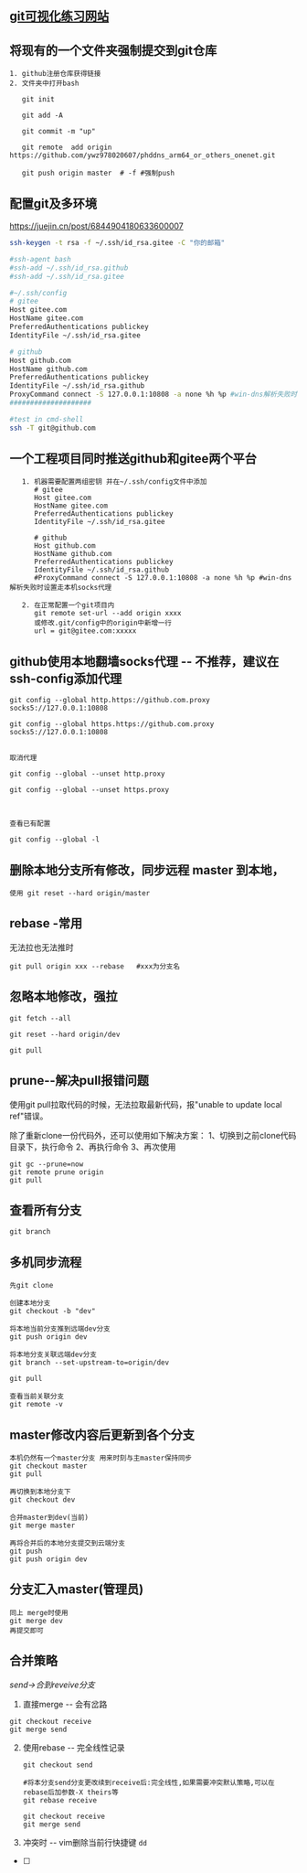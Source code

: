 ## [git可视化练习网站](http://git-school.github.io/visualizing-git/)

## 将现有的一个文件夹强制提交到git仓库

```
1. github注册仓库获得链接
2. 文件夹中打开bash

   git init

   git add -A

   git commit -m "up"

   git remote  add origin  https://github.com/ywz978020607/phddns_arm64_or_others_onenet.git

   git push origin master  # -f #强制push
```

## 配置git及多环境

https://juejin.cn/post/6844904180633600007

```bash
ssh-keygen -t rsa -f ~/.ssh/id_rsa.gitee -C "你的邮箱"

#ssh-agent bash
#ssh-add ~/.ssh/id_rsa.github
#ssh-add ~/.ssh/id_rsa.gitee

#~/.ssh/config
# gitee
Host gitee.com
HostName gitee.com
PreferredAuthentications publickey
IdentityFile ~/.ssh/id_rsa.gitee

# github
Host github.com
HostName github.com
PreferredAuthentications publickey
IdentityFile ~/.ssh/id_rsa.github
ProxyCommand connect -S 127.0.0.1:10808 -a none %h %p #win-dns解析失败时设置走本机socks代理
####################

#test in cmd-shell
ssh -T git@github.com
```

## 一个工程项目同时推送github和gitee两个平台

```
   1. 机器需要配置两组密钥 并在~/.ssh/config文件中添加
      # gitee
      Host gitee.com
      HostName gitee.com
      PreferredAuthentications publickey
      IdentityFile ~/.ssh/id_rsa.gitee

      # github
      Host github.com
      HostName github.com
      PreferredAuthentications publickey
      IdentityFile ~/.ssh/id_rsa.github
      #ProxyCommand connect -S 127.0.0.1:10808 -a none %h %p #win-dns解析失败时设置走本机socks代理

   2. 在正常配置一个git项目内
      git remote set-url --add origin xxxx
      或修改.git/config中的origin中新增一行
      url = git@gitee.com:xxxxx 
```

## github使用本地翻墙socks代理 -- 不推荐，建议在ssh-config添加代理

```
git config --global http.https://github.com.proxy socks5://127.0.0.1:10808

git config --global https.https://github.com.proxy socks5://127.0.0.1:10808


取消代理

git config --global --unset http.proxy 

git config --global --unset https.proxy  



查看已有配置

git config --global -l 
```

## 删除本地分支所有修改，同步远程 master 到本地，

`使用 git reset --hard origin/master`

## rebase -常用

无法拉也无法推时

```git
git pull origin xxx --rebase   #xxx为分支名
```

## 忽略本地修改，强拉

```
git fetch --all

git reset --hard origin/dev

git pull
```

## prune--解决pull报错问题

使用git pull拉取代码的时候，无法拉取最新代码，报"unable to update local ref"错误。

除了重新clone一份代码外，还可以使用如下解决方案：
1、切换到之前clone代码目录下，执行命令
2、再执行命令
3、再次使用

```
git gc --prune=now
git remote prune origin
git pull
```

## 查看所有分支

`git branch`

## 多机同步流程

```
先git clone

创建本地分支
git checkout -b "dev"

将本地当前分支推到远端dev分支
git push origin dev

将本地分支关联远端dev分支
git branch --set-upstream-to=origin/dev

git pull

查看当前关联分支
git remote -v
```

## master修改内容后更新到各个分支

```
本机仍然有一个master分支 用来时刻与主master保持同步
git checkout master
git pull

再切换到本地分支下
git checkout dev

合并master到dev(当前)
git merge master

再将合并后的本地分支提交到云端分支
git push 
git push origin dev
```

## 分支汇入master(管理员)

```
同上 merge时使用
git merge dev
再提交即可
```



## 合并策略

*send->合到reveive分支*

1. 直接merge -- 会有岔路

```
git checkout receive
git merge send
```

2. 使用rebase -- 完全线性记录

   ```
   git checkout send

   #将本分支send分支更改续到receive后:完全线性,如果需要冲突默认策略,可以在rebase后加参数-X theirs等
   git rebase receive

   git checkout receive
   git merge send
   ```
3. 冲突时 -- vim删除当前行快捷键 `dd`

* [ ]
